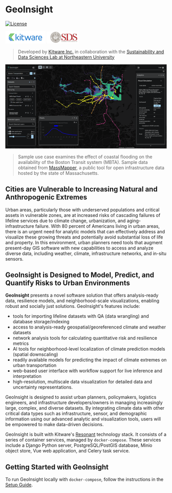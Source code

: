 # GeoInsight

[![License][apache-license-image]][license-link]

<p float="left">
<img style="display: inline-block;" src="kitware.svg" alt="Kitware Logo" width="125">
<img style="display: inline-block;" src="sds_lab.png" alt="NEU SDS Lab Logo" width="100">
</p>

> Developed by [Kitware Inc.][kitware-link] in collaboration with the [Sustainability and Data Sciences Lab at Northeastern University][sds-lab-link]

![](geoinsight_screenshot.png)

> Sample use case examines the effect of coastal flooding on the availability of the Boston Transit system (MBTA). Sample data obtained from [MassMapper][mass-mapper-link], a public tool for open infrastructure data hosted by the state of Massachusetts.

## Cities are Vulnerable to Increasing Natural and Anthropogenic Extremes

Urban areas, particularly those with underserved populations and critical assets in vulnerable zones, are at increased risks of cascading failures of lifeline services due to climate change, urbanization, and aging-infrastructure failure. With 80 percent of Americans living in urban areas, there is an urgent need for analytic models that can effectively address and visualize these growing threats and potentially avoid substantial loss of life and property. In this environment, urban planners need tools that augment present-day GIS software with new capabilities to access and analyze diverse data, including weather, climate, infrastructure networks, and in-situ sensors.

## GeoInsight is Designed to Model, Predict, and Quantify Risks to Urban Environments

**GeoInsight** presents a novel software solution that offers analysis-ready data, resilience models, and neighborhood-scale visualizations, enabling robust and socially just solutions. GeoInsight's features include:

- tools for importing lifeline datasets with QA (data wrangling) and database storage/indexing
- access to analysis-ready geospatial/georeferenced climate and weather datasets
- network analysis tools for calculating quantitative risk and resilience metrics
- AI tools for neighborhood-level localization of climate prediction models (spatial downscaling)
- readily available models for predicting the impact of climate extremes on urban transportation
- web-based user interface with workflow support for live inference and interpretation
- high-resolution, multiscale data visualization for detailed data and uncertainty representations.

GeoInsight is designed to assist urban planners, policymakers, logistics engineers, and infrastructure developers/owners in managing increasingly large, complex, and diverse datasets. By integrating climate data with other critical data types such as infrastructure, sensor, and demographic information using our advanced analytic and visualization tools, users will be empowered to make data-driven decisions.

GeoInsight is built with Kitware's [Resonant][girder-4-cookiecutter-link] technology stack. It consists of a series of container services, managed by `docker-compose`. These services include a Django Python server, PostgreSQL/PostGIS database, Minio object store, Vue web application, and Celery task service.

## Getting Started with GeoInsight

To run GeoInsight locally with `docker-compose`, follow the instructions in the [Setup Guide](setup.md).

[apache-license-image]: https://img.shields.io/badge/license-Apache%202-blue.svg
[license-link]: https://raw.githubusercontent.com/OpenGeoscience/geoinsight/master/LICENSE
[kitware-link]: https://kitware.com
[sds-lab-link]: https://sdslab.io
[mass-mapper-link]: https://maps.massgis.digital.mass.gov/MassMapper/MassMapper.html
[girder-4-cookiecutter-link]: https://github.com/girder/cookiecutter-girder-4
